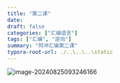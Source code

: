 ```yaml
---
title: "第二课"
date: 
draft: false
categories: ["汇编语言"]
tags: ["汇编", "逆向"]
summary: "阿冲汇编第二课"
typora-root-url: ./..\..\..\static
---
```


![image-20240825093246166](/images/image-20240825093246166.png)